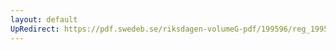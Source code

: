 ```yaml
---
layout: default
UpRedirect: https://pdf.swedeb.se/riksdagen-volumeG-pdf/199596/reg_199596/reg_199596_0040.pdf
---
```

